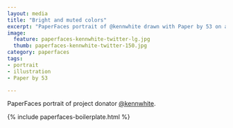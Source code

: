 ```yaml
---
layout: media
title: "Bright and muted colors"
excerpt: "PaperFaces portrait of @kennwhite drawn with Paper by 53 on an iPad."
image: 
  feature: paperfaces-kennwhite-twitter-lg.jpg
  thumb: paperfaces-kennwhite-twitter-150.jpg
category: paperfaces
tags: 
- portrait
- illustration
- Paper by 53

---
```


PaperFaces portrait of project donator [@kennwhite](http://twitter.com/kennwhite).

{% include paperfaces-boilerplate.html %}